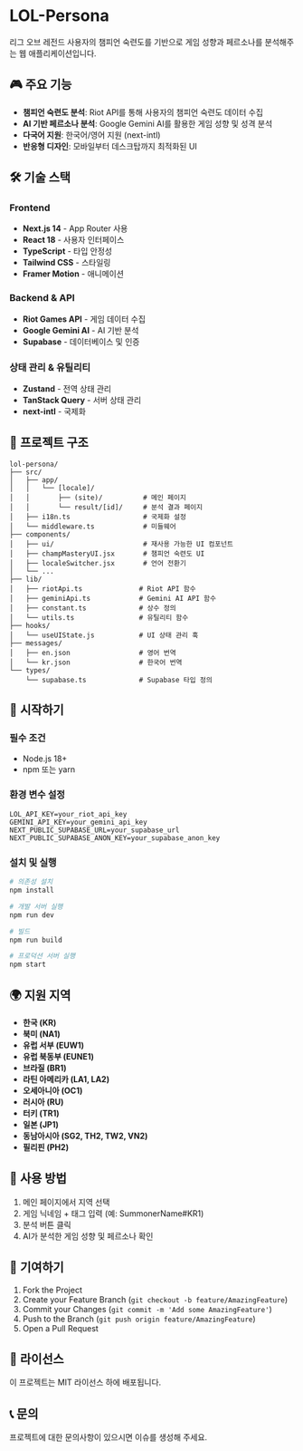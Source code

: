 # LOL-Persona

리그 오브 레전드 사용자의 챔피언 숙련도를 기반으로 게임 성향과 페르소나를 분석해주는 웹 애플리케이션입니다.

## 🎮 주요 기능

- **챔피언 숙련도 분석**: Riot API를 통해 사용자의 챔피언 숙련도 데이터 수집
- **AI 기반 페르소나 분석**: Google Gemini AI를 활용한 게임 성향 및 성격 분석
- **다국어 지원**: 한국어/영어 지원 (next-intl)
- **반응형 디자인**: 모바일부터 데스크탑까지 최적화된 UI

## 🛠 기술 스택

### Frontend
- **Next.js 14** - App Router 사용
- **React 18** - 사용자 인터페이스
- **TypeScript** - 타입 안정성
- **Tailwind CSS** - 스타일링
- **Framer Motion** - 애니메이션

### Backend & API
- **Riot Games API** - 게임 데이터 수집
- **Google Gemini AI** - AI 기반 분석
- **Supabase** - 데이터베이스 및 인증

### 상태 관리 & 유틸리티
- **Zustand** - 전역 상태 관리
- **TanStack Query** - 서버 상태 관리
- **next-intl** - 국제화

## 📁 프로젝트 구조

```
lol-persona/
├── src/
│   ├── app/
│   │   └── [locale]/
│   │       ├── (site)/          # 메인 페이지
│   │       └── result/[id]/     # 분석 결과 페이지
│   ├── i18n.ts                  # 국제화 설정
│   └── middleware.ts            # 미들웨어
├── components/
│   ├── ui/                      # 재사용 가능한 UI 컴포넌트
│   ├── champMasteryUI.jsx       # 챔피언 숙련도 UI
│   ├── localeSwitcher.jsx       # 언어 전환기
│   └── ...
├── lib/
│   ├── riotApi.ts              # Riot API 함수
│   ├── geminiApi.ts            # Gemini AI API 함수
│   ├── constant.ts             # 상수 정의
│   └── utils.ts                # 유틸리티 함수
├── hooks/
│   └── useUIState.js           # UI 상태 관리 훅
├── messages/
│   ├── en.json                 # 영어 번역
│   └── kr.json                 # 한국어 번역
└── types/
    └── supabase.ts             # Supabase 타입 정의
```

## 🚀 시작하기

### 필수 조건
- Node.js 18+
- npm 또는 yarn

### 환경 변수 설정
```env
LOL_API_KEY=your_riot_api_key
GEMINI_API_KEY=your_gemini_api_key
NEXT_PUBLIC_SUPABASE_URL=your_supabase_url
NEXT_PUBLIC_SUPABASE_ANON_KEY=your_supabase_anon_key
```

### 설치 및 실행
```bash
# 의존성 설치
npm install

# 개발 서버 실행
npm run dev

# 빌드
npm run build

# 프로덕션 서버 실행
npm start
```

## 🌍 지원 지역

- **한국 (KR)**
- **북미 (NA1)**
- **유럽 서부 (EUW1)**
- **유럽 북동부 (EUNE1)**
- **브라질 (BR1)**
- **라틴 아메리카 (LA1, LA2)**
- **오세아니아 (OC1)**
- **러시아 (RU)**
- **터키 (TR1)**
- **일본 (JP1)**
- **동남아시아 (SG2, TH2, TW2, VN2)**
- **필리핀 (PH2)**

## 📱 사용 방법

1. 메인 페이지에서 지역 선택
2. 게임 닉네임 + 태그 입력 (예: SummonerName#KR1)
3. 분석 버튼 클릭
4. AI가 분석한 게임 성향 및 페르소나 확인

## 🤝 기여하기

1. Fork the Project
2. Create your Feature Branch (`git checkout -b feature/AmazingFeature`)
3. Commit your Changes (`git commit -m 'Add some AmazingFeature'`)
4. Push to the Branch (`git push origin feature/AmazingFeature`)
5. Open a Pull Request

## 📄 라이선스

이 프로젝트는 MIT 라이선스 하에 배포됩니다.

## 📞 문의

프로젝트에 대한 문의사항이 있으시면 이슈를 생성해 주세요.